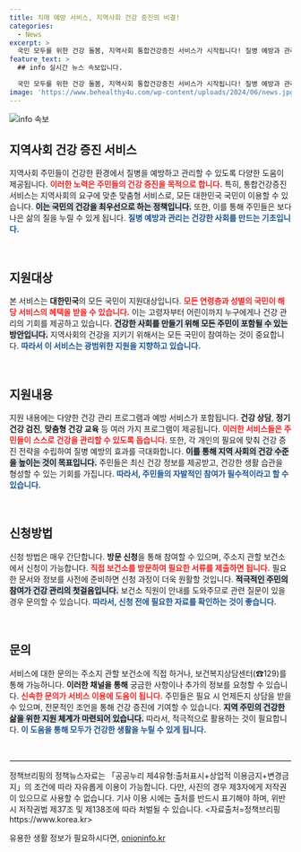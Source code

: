 ```yaml
---
title: 치매 예방 서비스, 지역사회 건강 증진의 비결!
categories:
  - News
excerpt: >
  국민 모두를 위한 건강 돌봄, 지역사회 통합건강증진 서비스가 시작됩니다! 질병 예방과 관리의 새로운 길, 자세한 신청 방법과 지원 내용을 지금 확인하세요!
feature_text: >
  ## info 실시간 뉴스 속보입니다.

  국민 모두를 위한 건강 돌봄, 지역사회 통합건강증진 서비스가 시작됩니다! 질병 예방과 관리의 새로운 길, 자세한 신청 방법과 지원 내용을 지금 확인하세요!
image: 'https://www.behealthy4u.com/wp-content/uploads/2024/06/news.jpg'
---
```


<p><img src="https://www.behealthy4u.com/wp-content/uploads/2024/06/news.jpg" alt="info 속보" /></p>

<h2 data-ke-size="size26">지역사회 건강 증진 서비스</h2> 

<p data-ke-size="size16">지역사회 주민들이 건강한 환경에서 질병을 예방하고 관리할 수 있도록 다양한 도움이 제공됩니다. <b><span style="color: #ee2323;">이러한 노력은 주민들의 건강 증진을 목적으로 합니다.</span></b> 특히, 통합건강증진 서비스는 지역사회의 요구에 맞춘 맞춤형 서비스로, 모든 대한민국 국민이 이용할 수 있습니다. <b><span style="background-color: #21538527;">이는 국민의 건강을 최우선으로 하는 정책입니다.</span></b> 또한, 이를 통해 주민들은 보다 나은 삶의 질을 누릴 수 있게 됩니다. <b><span style="color: #1a5490;">질병 예방과 관리는 건강한 사회를 만드는 기초입니다.</span></b></p> 

<p data-ke-size="size16">&nbsp;</p> 

<h2 data-ke-size="size26">지원대상</h2> 

<p data-ke-size="size16">본 서비스는 <b>대한민국</b>의 모든 국민이 지원대상입니다. <b><span style="color: #ee2323;">모든 연령층과 성별의 국민이 해당 서비스의 혜택을 받을 수 있습니다.</span></b> 이는 고령자부터 어린이까지 누구에게나 건강 관리의 기회를 제공하고 있습니다. <b><span style="background-color: #21538527;">건강한 사회를 만들기 위해 모든 주민이 포함될 수 있는 방안입니다.</span></b> 지역사회의 건강을 지키기 위해서는 모든 국민이 참여하는 것이 중요합니다. <b><span style="color: #1a5490;">따라서 이 서비스는 광범위한 지원을 지향하고 있습니다.</span></b></p> 

<p data-ke-size="size16">&nbsp;</p> 

<h2 data-ke-size="size26">지원내용</h2> 

<p data-ke-size="size16">지원 내용에는 다양한 건강 관리 프로그램과 예방 서비스가 포함됩니다. <b>건강 상담</b>, <b>정기 건강 검진</b>, <b>맞춤형 건강 교육</b> 등 여러 가지 프로그램이 제공됩니다. <b><span style="color: #ee2323;">이러한 서비스들은 주민들이 스스로 건강을 관리할 수 있도록 돕습니다.</span></b> 또한, 각 개인의 필요에 맞춰 건강 증진 전략을 수립하여 질병 예방의 효과를 극대화합니다. <b><span style="background-color: #21538527;">이를 통해 지역 사회의 건강 수준을 높이는 것이 목표입니다.</span></b> 주민들은 최신 건강 정보를 제공받고, 건강한 생활 습관을 형성할 수 있는 기회를 가집니다. <b><span style="color: #1a5490;">따라서, 주민들의 자발적인 참여가 필수적이라고 할 수 있습니다.</span></b></p> 

<p data-ke-size="size16">&nbsp;</p> 

<h2 data-ke-size="size26">신청방법</h2> 

<p data-ke-size="size16">신청 방법은 매우 간단합니다. <b>방문 신청</b>을 통해 참여할 수 있으며, 주소지 관할 보건소에서 신청이 가능합니다. <b><span style="color: #ee2323;">직접 보건소를 방문하여 필요한 서류를 제출하면 됩니다.</span></b> 필요한 문서와 정보를 사전에 준비하면 신청 과정이 더욱 원활할 것입니다. <b><span style="background-color: #21538527;">적극적인 주민의 참여가 건강 관리의 첫걸음입니다.</span></b> 보건소 직원이 안내를 도와주므로 관련 질문이 있을 경우 문의할 수 있습니다. <b><span style="color: #1a5490;">따라서, 신청 전에 필요한 자료를 확인하는 것이 좋습니다.</span></b></p>

<p data-ke-size="size16">&nbsp;</p>

<h2 data-ke-size="size26">문의</h2> 

<p data-ke-size="size16">서비스에 대한 문의는 주소지 관할 보건소에 직접 하거나, 보건복지상담센터(☎129)를 통해 가능하니다. <b>이러한 채널을 통해</b> 궁금한 사항이나 추가의 정보를 요청할 수 있습니다. <b><span style="color: #ee2323;">신속한 문의가 서비스 이용에 도움이 됩니다.</span></b> 주민들은 필요 시 언제든지 상담을 받을 수 있으며, 전문적인 조언을 통해 건강 증진에 기여할 수 있습니다. <b><span style="background-color: #21538527;">지역 주민의 건강한 삶을 위한 지원 체계가 마련되어 있습니다.</span></b> 따라서, 적극적으로 활용하는 것이 필요합니다. <b><span style="color: #1a5490;">이 도움을 통해 모두가 건강한 생활을 누릴 수 있게 됩니다.</span></b></p>

<p data-ke-size="size16">&nbsp;</p>

<hr style="border: 1px solid #ddd;">

<p data-ke-size="size16">정책브리핑의 정책뉴스자료는 「공공누리 제4유형:출처표시+상업적 이용금지+변경금지」의 조건에 따라 자유롭게 이용이 가능합니다. 다만, 사진의 경우 제3자에게 저작권이 있으므로 사용할 수 없습니다. 기사 이용 시에는 출처를 반드시 표기해야 하며, 위반 시 저작권법 제37조 및 제138조에 따라 처벌될 수 있습니다. <자료출처=정책브리핑 https://www.korea.kr></p>
유용한 생활 정보가 필요하시다면, <a href="https://onioninfo.kr" rel="dofollow">onioninfo.kr</a>


